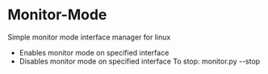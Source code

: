 # Monitor-Mode
Simple monitor mode interface manager for linux
* Enables monitor mode on specified interface
* Disables monitor mode on specified interface
To stop: monitor.py --stop
